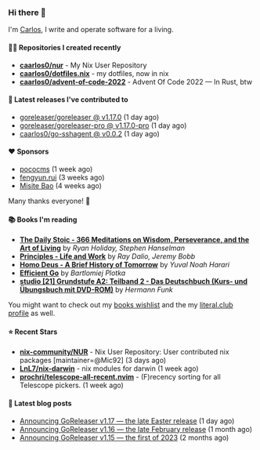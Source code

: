 ### Hi there 👋

I'm [Carlos](https://caarlos0.dev), I write and operate software for a living.

#### 👨‍💻 Repositories I created recently
- **[caarlos0/nur](https://github.com/caarlos0/nur)** - My Nix User Repository
- **[caarlos0/dotfiles.nix](https://github.com/caarlos0/dotfiles.nix)** - my dotfiles, now in nix
- **[caarlos0/advent-of-code-2022](https://github.com/caarlos0/advent-of-code-2022)** - Advent Of Code 2022 — In Rust, btw

#### 🚀 Latest releases I've contributed to


- [goreleaser/goreleaser @ v1.17.0](https://github.com/goreleaser/goreleaser/releases/tag/v1.17.0) (1 day ago)
- [goreleaser/goreleaser-pro @ v1.17.0-pro](https://github.com/goreleaser/goreleaser-pro/releases/tag/v1.17.0-pro) (1 day ago)
- [caarlos0/go-sshagent @ v0.0.2](https://github.com/caarlos0/go-sshagent/releases/tag/v0.0.2) (1 day ago)

#### ❤️ Sponsors
- [pococms](https://github.com/pococms) (1 week ago)
- [fengyun.rui](https://github.com/rfyiamcool) (3 weeks ago)
- [Misite Bao](https://github.com/misitebao) (4 weeks ago)

Many thanks everyone! 🙏

#### 📚 Books I'm reading
- **[The Daily Stoic - 366 Meditations on Wisdom, Perseverance, and the Art of Living](https://literal.club/caarlos0/book/the-daily-stoic-lbfbd)** by _Ryan Holiday, Stephen Hanselman_
- **[Principles - Life and Work](https://literal.club/caarlos0/book/ray-dalioray-daliojeremy-bobbprinciples-a9caw)** by _Ray Dalio, Jeremy Bobb_
- **[Homo Deus - A Brief History of Tomorrow](https://literal.club/caarlos0/book/yuval-noah-harari-homo-deus-ea6af)** by _Yuval Noah Harari_
- **[Efficient Go](https://literal.club/caarlos0/book/bartlomiej-plotka-efficient-go-h2xgm)** by _Bartlomiej Plotka_
- **[studio [21] Grundstufe A2: Teilband 2 - Das Deutschbuch (Kurs- und Übungsbuch mit DVD-ROM)](https://literal.club/caarlos0/book/hermann-funk-studio-21-grundstufe-a2-teilband-2-das-deutschbuch-kurs-und-ubungsbuch-mit-dvd-rom-9zuoy)** by _Hermann Funk_

You might want to check out my [books
wishlist](https://www.amazon.com.br/hz/wishlist/ls/EB8P7VS717SV) and the my
[literal.club profile](https://literal.club/caarlos0) as well.

#### ⭐ Recent Stars
- **[nix-community/NUR](https://github.com/nix-community/NUR)** - Nix User Repository: User contributed nix packages [maintainer=@Mic92] (3 days ago)
- **[LnL7/nix-darwin](https://github.com/LnL7/nix-darwin)** - nix modules for darwin (1 week ago)
- **[prochri/telescope-all-recent.nvim](https://github.com/prochri/telescope-all-recent.nvim)** - (F)recency sorting for all Telescope pickers. (1 week ago)

#### 📄 Latest blog posts
- [Announcing GoReleaser v1.17 — the late Easter release](https://carlosbecker.com/posts/goreleaser-v1.17/) (1 day ago)
- [Announcing GoReleaser v1.16 — the late February release](https://carlosbecker.com/posts/goreleaser-v1.16/) (1 month ago)
- [Announcing GoReleaser v1.15 — the first of 2023](https://carlosbecker.com/posts/goreleaser-v1.15/) (2 months ago)
